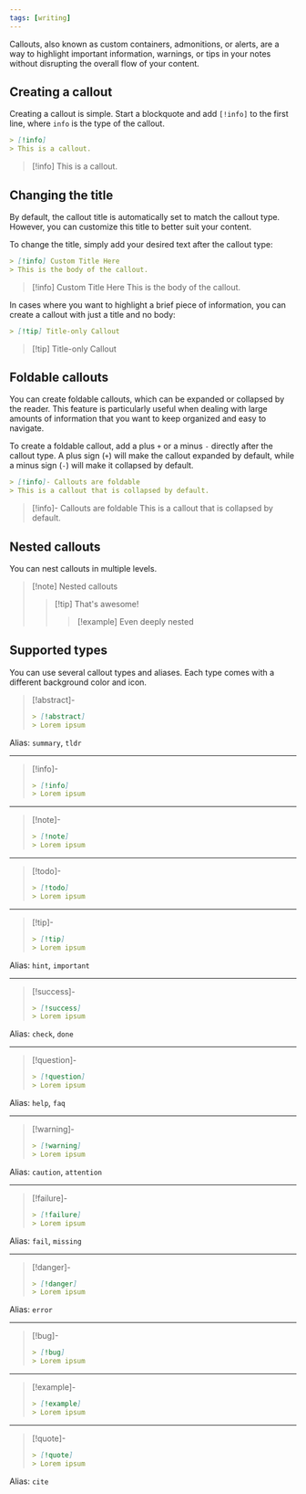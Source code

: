 ```yaml
---
tags: [writing]
---
```


Callouts, also known as custom containers, admonitions, or alerts, are a way to highlight important information, warnings, or tips in your notes without disrupting the overall flow of your content.

## Creating a callout

Creating a callout is simple. Start a blockquote and add `[!info]` to the first line, where `info` is the type of the callout.

```md
> [!info]
> This is a callout.
```

> [!info]
> This is a callout.

## Changing the title

By default, the callout title is automatically set to match the callout type. However, you can customize this title to better suit your content.

To change the title, simply add your desired text after the callout type:

```md
> [!info] Custom Title Here
> This is the body of the callout.
```

> [!info] Custom Title Here
> This is the body of the callout.

In cases where you want to highlight a brief piece of information, you can create a callout with just a title and no body:

```md
> [!tip] Title-only Callout
```

> [!tip] Title-only Callout

## Foldable callouts

You can create foldable callouts, which can be expanded or collapsed by the reader. This feature is particularly useful when dealing with large amounts of information that you want to keep organized and easy to navigate.

To create a foldable callout, add a plus `+` or a minus `-` directly after the callout type. A plus sign (`+`) will make the callout expanded by default, while a minus sign (`-`) will make it collapsed by default.

```md
> [!info]- Callouts are foldable
> This is a callout that is collapsed by default.
```

> [!info]- Callouts are foldable
> This is a callout that is collapsed by default.

## Nested callouts

You can nest callouts in multiple levels.

> [!note] Nested callouts
>
> > [!tip] That's awesome!
> >
> > > [!example] Even deeply nested

## Supported types

You can use several callout types and aliases. Each type comes with a different background color and icon.

> [!abstract]-
>
> ```md
> > [!abstract]
> > Lorem ipsum
> ```

Alias: `summary`, `tldr`

---

> [!info]-
>
> ```md
> > [!info]
> > Lorem ipsum
> ```

---

> [!note]-
>
> ```md
> > [!note]
> > Lorem ipsum
> ```

---

> [!todo]-
>
> ```md
> > [!todo]
> > Lorem ipsum
> ```

---

> [!tip]-
>
> ```md
> > [!tip]
> > Lorem ipsum
> ```

Alias: `hint`, `important`

---

> [!success]-
>
> ```md
> > [!success]
> > Lorem ipsum
> ```

Alias: `check`, `done`

---

> [!question]-
>
> ```md
> > [!question]
> > Lorem ipsum
> ```

Alias: `help`, `faq`

---

> [!warning]-
>
> ```md
> > [!warning]
> > Lorem ipsum
> ```

Alias: `caution`, `attention`

---

> [!failure]-
>
> ```md
> > [!failure]
> > Lorem ipsum
> ```

Alias: `fail`, `missing`

---

> [!danger]-
>
> ```md
> > [!danger]
> > Lorem ipsum
> ```

Alias: `error`

---

> [!bug]-
>
> ```md
> > [!bug]
> > Lorem ipsum
> ```

---

> [!example]-
>
> ```md
> > [!example]
> > Lorem ipsum
> ```

---

> [!quote]-
>
> ```md
> > [!quote]
> > Lorem ipsum
> ```

Alias: `cite`

